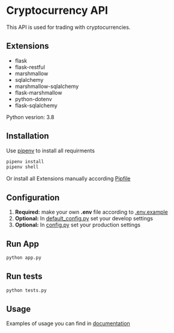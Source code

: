 # Cryptocurrency API

This API is used for trading with cryptocurrencies.

## Extensions
* flask
* flask-restful
* marshmallow 
* sqlalchemy 
* marshmallow-sqlalchemy 
* flask-marshmallow
* python-dotenv
* flask-sqlalchemy

Python vesrion: 3.8

## Installation

Use  [pipenv](https://github.com/pypa/pipenv) to install all requirments

```bash
pipenv install
pipenv shell
```
Or install all Extensions manually according [Pipfile](Pipfile)

## Configuration
1. **Required:** make your own **.env** file according to [.env.example](.env.example)
2. **Optional:** In [default_config.py](default_config.py) set your develop settings
3. **Optional:** In [config.py](config.py) set your production settings

## Run App
```bash
python app.py
```

## Run tests
```bash
python tests.py
```

## Usage
Examples of usage you can find in [documentation](https://documenter.getpostman.com/view/11352173/T17CDAGw?version=latest)